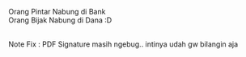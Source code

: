Orang Pintar Nabung di Bank <br>
Orang Bijak Nabung di Dana :D

<br> Note Fix : PDF Signature masih ngebug.. intinya udah gw bilangin aja 
